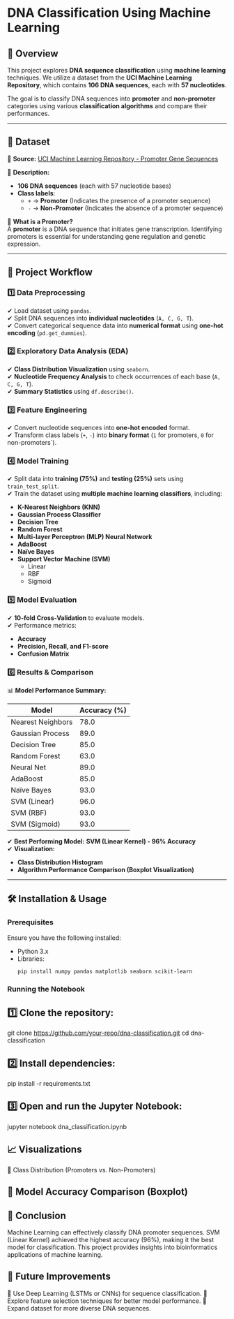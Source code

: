 # **DNA Classification Using Machine Learning**

## 📌 Overview

This project explores **DNA sequence classification** using **machine learning** techniques. We utilize a dataset from the **UCI Machine Learning Repository**, which contains **106 DNA sequences**, each with **57 nucleotides**.

The goal is to classify DNA sequences into **promoter** and **non-promoter** categories using various **classification algorithms** and compare their performances.

---

## 📂 Dataset

📌 **Source:** [UCI Machine Learning Repository - Promoter Gene Sequences](https://archive.ics.uci.edu/ml/machine-learning-databases/molecular-biology/promoter-gene-sequences/promoters.data)

📌 **Description:**
- **106 DNA sequences** (each with 57 nucleotide bases)
- **Class labels**:  
  - `+` → **Promoter** (Indicates the presence of a promoter sequence)  
  - `-` → **Non-Promoter** (Indicates the absence of a promoter sequence)  

📌 **What is a Promoter?**  
A **promoter** is a DNA sequence that initiates gene transcription. Identifying promoters is essential for understanding gene regulation and genetic expression.

---

## 🔬 Project Workflow

### **1️⃣ Data Preprocessing**
✔ Load dataset using `pandas`.  
✔ Split DNA sequences into **individual nucleotides** (`A, C, G, T`).  
✔ Convert categorical sequence data into **numerical format** using **one-hot encoding** (`pd.get_dummies`).  

### **2️⃣ Exploratory Data Analysis (EDA)**
✔ **Class Distribution Visualization** using `seaborn`.  
✔ **Nucleotide Frequency Analysis** to check occurrences of each base (`A, C, G, T`).  
✔ **Summary Statistics** using `df.describe()`.  

### **3️⃣ Feature Engineering**
✔ Convert nucleotide sequences into **one-hot encoded** format.  
✔ Transform class labels (`+`, `-`) into **binary format** (`1` for promoters, `0` for non-promoters`).  

### **4️⃣ Model Training**
✔ Split data into **training (75%)** and **testing (25%)** sets using `train_test_split`.  
✔ Train the dataset using **multiple machine learning classifiers**, including:
   - **K-Nearest Neighbors (KNN)**
   - **Gaussian Process Classifier**
   - **Decision Tree**
   - **Random Forest**
   - **Multi-layer Perceptron (MLP) Neural Network**
   - **AdaBoost**
   - **Naïve Bayes**
   - **Support Vector Machine (SVM)**
     - Linear
     - RBF
     - Sigmoid

### **5️⃣ Model Evaluation**
✔ **10-fold Cross-Validation** to evaluate models.  
✔ Performance metrics:
   - **Accuracy**
   - **Precision, Recall, and F1-score**
   - **Confusion Matrix**

### **6️⃣ Results & Comparison**

📊 **Model Performance Summary:**

| Model | Accuracy (%) |
|--------|--------------|
| Nearest Neighbors | 78.0 |
| Gaussian Process | 89.0 |
| Decision Tree | 85.0 |
| Random Forest | 63.0 |
| Neural Net | 89.0 |
| AdaBoost | 85.0 |
| Naïve Bayes | 93.0 |
| SVM (Linear) | 96.0 |
| SVM (RBF) | 93.0 |
| SVM (Sigmoid) | 93.0 |

✔ **Best Performing Model:** **SVM (Linear Kernel) - 96% Accuracy**  
✔ **Visualization:**  
   - **Class Distribution Histogram**
   - **Algorithm Performance Comparison (Boxplot Visualization)**

---

## 🛠 Installation & Usage

### **Prerequisites**
Ensure you have the following installed:

- Python 3.x
- Libraries:
  ```bash
  pip install numpy pandas matplotlib seaborn scikit-learn

### Running the Notebook
## 1️⃣ Clone the repository:

git clone https://github.com/your-repo/dna-classification.git
cd dna-classification
## 2️⃣ Install dependencies:

pip install -r requirements.txt
## 3️⃣ Open and run the Jupyter Notebook:

jupyter notebook dna_classification.ipynb

## 📈 Visualizations
📌 Class Distribution (Promoters vs. Non-Promoters)

## 📌 Model Accuracy Comparison (Boxplot)

## 🎯 Conclusion
Machine Learning can effectively classify DNA promoter sequences.
SVM (Linear Kernel) achieved the highest accuracy (96%), making it the best model for classification.
This project provides insights into bioinformatics applications of machine learning.

## 🚀 Future Improvements
🔹 Use Deep Learning (LSTMs or CNNs) for sequence classification.
🔹 Explore feature selection techniques for better model performance.
🔹 Expand dataset for more diverse DNA sequences.

